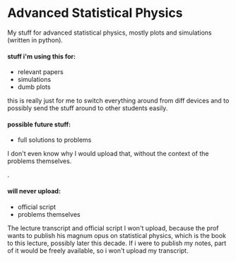 # Advanced Statistical Physics
My stuff for advanced statistical physics, mostly plots and simulations (written in python).


#### stuff i'm using this for:
- relevant papers
- simulations
- dumb plots

this is really just for me to switch everything around from diff devices and to possibly send the stuff around to other students easily.

#### possible future stuff:
- full solutions to problems

I don't even know why I would upload that, without the context of the problems themselves.

.

#### will never upload:
- official script
- problems themselves

The lecture transcript and official script I won't upload, because the prof wants to publish his magnum opus on statistical physics, which is the book to this lecture, possibly later this decade. If i were to publish my notes, part of it would be freely available, so i won't upload my transcript.
